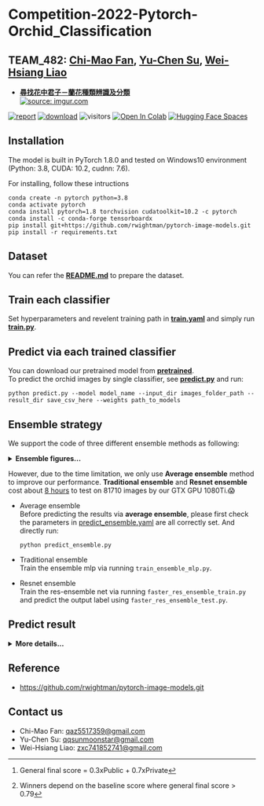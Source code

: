 # Competition-2022-Pytorch-Orchid_Classification  
## TEAM_482: [Chi-Mao Fan](https://github.com/FanChiMao), [Yu-Chen Su](https://github.com/Modovado), [Wei-Hsiang Liao](https://github.com/zxc741852741)  

- [**尋找花中君子－蘭花種類辨識及分類**](https://tbrain.trendmicro.com.tw/Competitions/Details/20)  
<a href="[https://imgur.com/mc4Di1O](https://imgur.com/Ubhj0LR)(https://tbrain.trendmicro.com.tw/Competitions/Details/20)"><img src="https://i.imgur.com/Ubhj0LR.png" title="source: imgur.com" /></a>  

[![report](https://img.shields.io/badge/Supplementary-Report-yellow)]() [![download](https://img.shields.io/github/downloads/FanChiMao/Competition-2022-Pytorch-Orchid_Classification/total)](https://github.com/FanChiMao/Competition-2022-Pytorch-Orchid_Classification/releases/tag/v0.0) ![visitors](https://visitor-badge.glitch.me/badge?page_id=FanChiMao/Orchid_AICUP) [![Open In Colab](https://colab.research.google.com/assets/colab-badge.svg)](https://colab.research.google.com/drive/1TAlJB2QhbgE6fW-a3qph8bJr0blbQvzN?usp=sharing) [![Hugging Face Spaces](https://img.shields.io/badge/%F0%9F%A4%97%20Hugging%20Face-Spaces-blue)](https://huggingface.co/spaces/52Hz/Orchid_classification_AICUP)  

## Installation
The model is built in PyTorch 1.8.0 and tested on Windows10 environment  
(Python: 3.8, CUDA: 10.2, cudnn: 7.6).  

For installing, follow these intructions
```
conda create -n pytorch python=3.8  
conda activate pytorch  
conda install pytorch=1.8 torchvision cudatoolkit=10.2 -c pytorch  
conda install -c conda-forge tensorboardx
pip install git+https://github.com/rwightman/pytorch-image-models.git
pip install -r requirements.txt
```

## Dataset  
You can refer the [**README.md**](dataset/README.md) to prepare the dataset.  

## Train each classifier  
Set hyperparameters and revelent training path in [**train.yaml**](train.yaml) and simply run [**train.py**](train.py).  

## Predict via each trained classifier  
You can download our pretrained model from [**pretrained**](./pretrained).  
To predict the orchid images by single classifier, see [**predict.py**](predict.py) and run:  
```
python predict.py --model model_name --input_dir images_folder_path --result_dir save_csv_here --weights path_to_models
```

## Ensemble strategy  
We support the code of three different ensemble methods as following: 
<details>  
<summary><strong>Ensemble figures...</strong></summary>   
  
<table>
  <tr>
    <td> <img src = "https://i.imgur.com/g4GREcK.jpg" width="400"> </td>
    <td> <img src = "https://i.imgur.com/WA4jq5G.jpg" width="400"> </td>
    <td> <img src = "https://i.imgur.com/wlnXdpx.jpg" width="400"> </td>
  </tr>
  <tr>
    <td><p align="center"><b>Average ensemble</b></p></td>
    <td><p align="center"><b>Traditional ensemble</b></p></td>
    <td><p align="center"><b>Resnet ensemble</b></p></td>
  </tr>
</table>
</details>    

However, due to the time limitation, we only use **Average ensemble** method to improve our performance. **Traditional ensemble** and **Resnet ensemble** cost about <u>8 hours</u> to test on 81710 images by our GTX GPU 1080Ti.😱  

- Average ensemble  
  Before predicting the results via **average ensemble**, please first check the parameters in [predict_ensemble.yaml](https://github.com/FanChiMao/Competition-2022-Pytorch-Orchid_Classification/blob/main/predict_ensemble.yaml) are all correctly set. And directly run:  
  ```
  python predict_ensemble.py
  ```

- Traditional ensemble  
  Train the ensemble mlp via running `train_ensemble_mlp.py`.

- Resnet ensemble  
  Train the res-ensemble net via running `faster_res_ensemble_train.py` and predict the output label using `faster_res_ensemble_test.py`.

## Predict result  
<details>  
<summary><strong>More details...</strong></summary>   
  
- Score (accuracy)  
    - Public dataset: 90.00%  
    - Private dataset: 78.03%  
    - General final score[^1]: 81.63%  
    - Specific orchids: 96.15%  
  
        |                     |  Public set  |  Private set |  General final score|  
        | ------------------- | :----------: | :----------: | :-----------------: |  
        | Best accuracy       |      0.900077|      0.780395|          0.816300277|  
  

- Official final leaderboard  
    - PDF leaderboard: https://drive.google.com/file/d/1XEMtN1nZEf0kqwAbFIGAT0S_sKUQss-K/view?usp=sharing  
    - Registration teams: 743  
    - Participating teams: 275  
    - Our (TEAM_482) final rank: 18-th[^2]  
  
</details>    
  

## Reference  
- https://github.com/rwightman/pytorch-image-models.git


## Contact us  
- Chi-Mao Fan: qaz5517359@gmail.com  
- Yu-Chen Su:  qqsunmoonstar@gmail.com
- Wei-Hsiang Liao: zxc741852741@gmail.com

[^1]: General final score = 0.3xPublic + 0.7xPrivate  
[^2]: Winners depend on the baseline score where general final score > 0.79    
